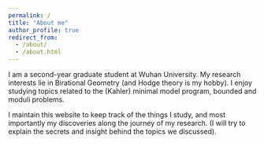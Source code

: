 ```yaml
---
permalink: /
title: "About me"
author_profile: true
redirect_from: 
  - /about/
  - /about.html
---
```


I am a second-year graduate student at Wuhan University. My research interests lie in Birational Geometry (and Hodge theory is my hobby). I enjoy studying topics related to the (Kahler) minimal model program, bounded and moduli problems. 

I maintain this website to keep track of the things I study, and most importantly my discoveries along the journey of my research. (I will try to explain the secrets and insight behind the topics we discussed). 
